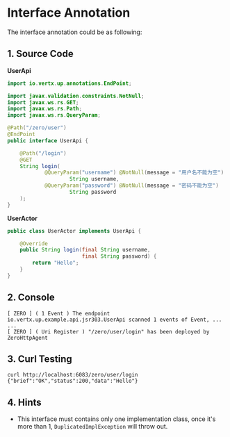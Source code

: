 # Interface Annotation

The interface annotation could be as following:

## 1. Source Code

**UserApi**

```java
import io.vertx.up.annotations.EndPoint;

import javax.validation.constraints.NotNull;
import javax.ws.rs.GET;
import javax.ws.rs.Path;
import javax.ws.rs.QueryParam;

@Path("/zero/user")
@EndPoint
public interface UserApi {

    @Path("/login")
    @GET
    String login(
            @QueryParam("username") @NotNull(message = "用户名不能为空")
                    String username,
            @QueryParam("password") @NotNull(message = "密码不能为空")
                    String password
    );
}
```

**UserActor**

```java
public class UserActor implements UserApi {

    @Override
    public String login(final String username,
                        final String password) {
        return "Hello";
    }
}
```

## 2. Console

```
[ ZERO ] ( 1 Event ) The endpoint io.vertx.up.example.api.jsr303.UserApi scanned 1 events of Event, ...
...
[ ZERO ] ( Uri Register ) "/zero/user/login" has been deployed by ZeroHttpAgent
```

## 3. Curl Testing

```
curl http://localhost:6083/zero/user/login
{"brief":"OK","status":200,"data":"Hello"}
```

## 4. Hints

* This interface must contains only one implementation class, once it's more than 1, `DuplicatedImplException` will throw out.